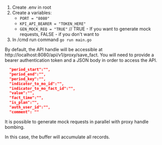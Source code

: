 1) Create .env in root
2) Create a variables:
   * `PORT = "8080"`
   * `KPI_API_BEARER = "TOKEN_HERE"`
   * `GEN_MOCK_REQ = "TRUE"` // TRUE - If you want to generate mock requests, FALSE - if you don't want to
3) In /cmd run command `go run main.go`

By default, the API handle will be accessible at http://localhost:8080/api/v1/proxy/save_fact. You will need to provide a bearer authentication token and a JSON body in order to access the API.

```json
  "period_start":"",
  "period_end":"",
  "period_key":"",
  "indicator_to_mo_id":"",
  "indicator_to_mo_fact_id":"",
  "value":"",
  "fact_time":"",
  "is_plan":"",
  "auth_user_id":"",
  "comment": ""
```

It is possible to generate mock requests in parallel with proxy handle bombing.

In this case, the buffer will accumulate all records.
